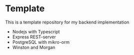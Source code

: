 # Template

This is a template repository for my backend implementation

- Nodejs with Typescript
- Express REST-server
- PostgreSQL with mikro-orm
- Winston and Morgan
